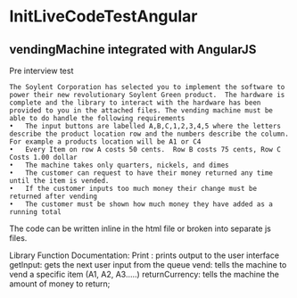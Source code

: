 # InitLiveCodeTestAngular
## vendingMachine integrated with AngularJS


Pre interview test

```
The Soylent Corporation has selected you to implement the software to power their new revolutionary Soylent Green product.  The hardware is complete and the library to interact with the hardware has been provided to you in the attached files. The vending machine must be able to do handle the following requirements
•	The input buttons are labelled A,B,C,1,2,3,4,5 where the letters describe the product location row and the numbers describe the column.  For example a products location will be A1 or C4
•	Every Item on row A costs 50 cents.  Row B costs 75 cents, Row C Costs 1.00 dollar
•	The machine takes only quarters, nickels, and dimes
•	The customer can request to have their money returned any time until the item is vended.
•	If the customer inputs too much money their change must be returned after vending
•	The customer must be shown how much money they have added as a running total 
```
The code can be written inline in the html file or broken into separate js files.  

Library Function Documentation:
Print : prints output to the user interface
getInput: gets the next user input from the queue
vend: tells the machine to vend a specific item (A1, A2, A3…..)
returnCurrency:  tells the machine the amount of money to return;
